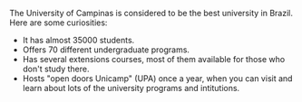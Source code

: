 The University of Campinas is considered to be the best university in Brazil. Here are some curiosities:

* It has almost 35000 students.
* Offers 70 different undergraduate programs.
* Has several extensions courses, most of them available for those who don't study there.
* Hosts "open doors Unicamp" (UPA) once a year, when you can visit and learn about lots of the university programs and intitutions.